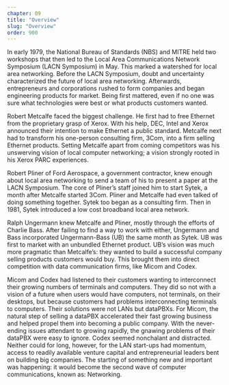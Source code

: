 ```yaml
---
chapter: 09
title: "Overview"
slug: "Overview"
order: 900
---
```


In early 1979, the National Bureau of Standards (NBS) and MITRE held two workshops that then led to the Local Area Communications Network Symposium (LACN Symposium) in May. This marked a watershed for local area networking. Before the LACN Symposium, doubt and uncertainty characterized the future of local area networking. Afterwards, entrepreneurs and corporations rushed to form companies and began engineering products for market. Being first mattered, even if no one was sure what technologies were best or what products customers wanted.

Robert Metcalfe faced the biggest challenge. He first had to free Ethernet from the proprietary grasp of Xerox. With his help, DEC, Intel and Xerox announced their intention to make Ethernet a public standard. Metcalfe next had to transform his one-person consulting firm, 3Com, into a firm selling Ethernet products. Setting Metcalfe apart from coming competitors was his unswerving vision of local computer networking; a vision strongly rooted in his Xerox PARC experiences.

Robert Pliner of Ford Aerospace, a government contractor, knew enough about local area networking to send a team of his to present a paper at the LACN Symposium. The core of Pliner’s staff joined him to start Sytek, a month after Metcalfe started 3Com. Pliner and Metcalfe had even talked of doing something together. Sytek too began as a consulting firm. Then in 1981, Sytek introduced a low cost broadband local area network.

Ralph Ungermann knew Metcalfe and Pliner, mostly through the efforts of Charlie Bass. After failing to find a way to work with either, Ungermann and Bass incorporated Ungermann-Bass (UB) the same month as Sytek. UB was first to market with an unbundled Ethernet product. UB’s vision was much more pragmatic than Metcalfe’s: they wanted to build a successful company selling products customers would buy. This brought them into direct competition with data communication firms, like Micom and Codex.

Micom and Codex had listened to their customers wanting to interconnect their growing numbers of terminals and computers. They did so not with a vision of a future when users would have computers, not terminals, on their desktops, but because customers had problems interconnecting terminals to computers. Their solutions were not LANs but dataPBXs. For Micom, the natural step of selling a dataPBX accelerated their fast growing business and helped propel them into becoming a public company. With the never-ending issues attendant to growing rapidly, the gnawing problems of their dataPBX were easy to ignore. Codex seemed nonchalant and distracted. Neither could for long, however, for the LAN start-ups had momentum, access to readily available venture capital and entrepreneurial leaders bent on building big companies. The starting of something new and important was happening: it would become the second wave of computer communications, known as: Networking.